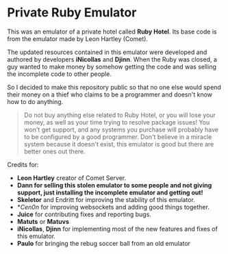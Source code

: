 # Private Ruby Emulator

This was an emulator of a private hotel called **Ruby Hotel**. Its base code is from the emulator made by Leon Hartley (Comet).

The updated resources contained in this emulator were developed and authored by developers **iNicollas** and **Djinn**. When the Ruby was closed, a guy wanted to make money by somehow getting the code and was selling the incomplete code to other people.

So I decided to make this repository public so that no one else would spend their money on a thief who claims to be a programmer and doesn't know how to do anything.

> Do not buy anything else related to Ruby Hotel, or you will lose your money, as well as your time trying to resolve package issues! You won't get support, and any systems you purchase will probably have to be configured by a good programmer. Don't believe in a miracle system because it doesn't exist, this emulator is good but there are better ones out there.

Credits for:

- **Leon Hartley** creator of Comet Server.
- **Dann for selling this stolen emulator to some people and not giving support, just installing the incomplete emulator and getting out!**
- **Skeletor** and Endritt for improving the stability of this emulator.
- **Cen0n* for improving websockets and adding good things together.
- **Juice** for contributing fixes and reporting bugs.
- **Matuts** or **Matuvs**
- **iNicollas**, **Djinn** for implementing most of the new features and fixes of this emulator.
- **Paulo** for bringing the rebug soccer ball from an old emulator

